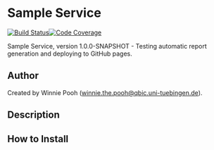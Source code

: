 # Sample Service

[![Build Status](https://travis-ci.com/qbicsoftware/sample-service.svg?branch=development)](https://travis-ci.com/qbicsoftware/sample-service)[![Code Coverage]( https://codecov.io/gh/qbicsoftware/sample-service/branch/development/graph/badge.svg)](https://codecov.io/gh/qbicsoftware/sample-service)

Sample Service, version 1.0.0-SNAPSHOT - Testing automatic report generation and deploying to GitHub pages.

## Author
Created by Winnie Pooh (winnie.the.pooh@qbic.uni-tuebingen.de).

## Description

## How to Install
